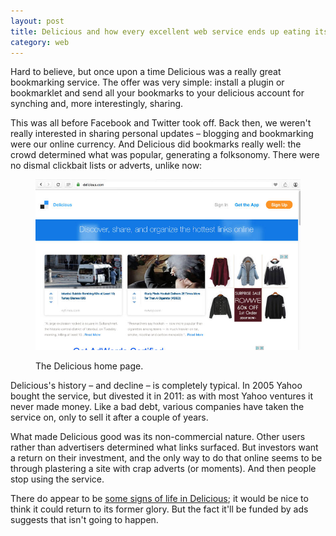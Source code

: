 ```yaml
---
layout: post
title: Delicious and how every excellent web service ends up eating itself
category: web
---
```


Hard to believe, but once upon a time Delicious was a really great bookmarking service. The offer was very simple: install a plugin or bookmarklet and send all your bookmarks to your delicious account for synching and, more interestingly, sharing.

This was all before Facebook and Twitter took off. Back then, we weren't really interested in sharing personal updates &#8211; blogging and bookmarking were our online currency. And Delicious did bookmarks really well: the crowd determined what was popular, generating a folksonomy. There were no dismal clickbait lists or adverts, unlike now:

<figure class="figure">

<img src="/images/delicious.jpg" alt="The Delicious home page">

<figcaption class="figcaption"><p>The Delicious home page.</p></figcaption>

</figure>

Delicious's history &#8211; and decline &#8211; is completely typical. In 2005 Yahoo bought the service, but divested it in 2011: as with most Yahoo ventures it never made money. Like a bad debt, various companies have taken the service on, only to sell it after a couple of years.

What made Delicious good was its non-commercial nature. Other users rather than advertisers determined what links surfaced. But investors want a return on their investment, and the only way to do that online seems to be through plastering a site with crap adverts (or moments). And then people stop using the service.

There do appear to be [some signs of life in Delicious](http://blog.delicious.com/2016/01/delicious-changes/); it would be nice to think it could return to its former glory. But the fact it'll be funded by ads suggests that isn't going to happen.
